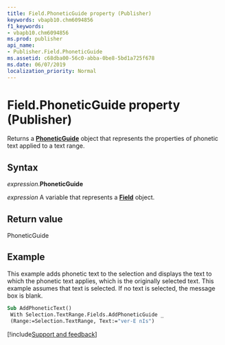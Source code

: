 ```yaml
---
title: Field.PhoneticGuide property (Publisher)
keywords: vbapb10.chm6094856
f1_keywords:
- vbapb10.chm6094856
ms.prod: publisher
api_name:
- Publisher.Field.PhoneticGuide
ms.assetid: c68dba00-56c0-abba-0be8-5bd1a725f678
ms.date: 06/07/2019
localization_priority: Normal
---
```



# Field.PhoneticGuide property (Publisher)

Returns a **[PhoneticGuide](publisher.phoneticguide.md)** object that represents the properties of phonetic text applied to a text range.


## Syntax

_expression_.**PhoneticGuide**

_expression_ A variable that represents a **[Field](Publisher.Field.md)** object.


## Return value

PhoneticGuide


## Example

This example adds phonetic text to the selection and displays the text to which the phonetic text applies, which is the originally selected text. This example assumes that text is selected. If no text is selected, the message box is blank.

```vb
Sub AddPhoneticText() 
 With Selection.TextRange.Fields.AddPhoneticGuide _ 
 (Range:=Selection.TextRange, Text:="ver-E nIs") 
```

[!include[Support and feedback](~/includes/feedback-boilerplate.md)]